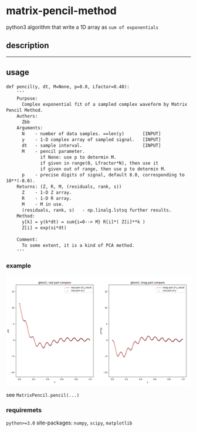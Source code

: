 # matrix-pencil-method 

python3 algorithm that write a 1D array as `sum of exponentials` 

## description 

----
## usage
```
def pencil(y, dt, M=None, p=8.0, Lfactor=0.40):
    '''
    Purpose:
      Complex exponential fit of a sampled complex waveform by Matrix Pencil Method.
    Authors: 
      Zbb
    Arguments:
      N    - number of data samples. ==len(y)       [INPUT]
      y    - 1-D complex array of sampled signal.   [INPUT]
      dt   - sample interval.                       [INPUT]
      M    - pencil parameter. 
             if None: use p to determin M.
             if given in range(0, Lfractor*N), then use it
             if given out of range, then use p to determin M.
      p    - precise digits of signal, default 8.0, corresponding to 10**(-8.0).
    Returns: (Z, R, M, (residuals, rank, s))
      Z    - 1-D Z array. 
      R    - 1-D R array.
      M    - M in use. 
      (residuals, rank, s)   - np.linalg.lstsq further results. 
    Method:
      y[k] = y(k*dt) = sum{i=0--> M} R[i]*( Z[i]**k ) 
      Z[i] = exp(si*dt)
    
    Comment: 
      To some extent, it is a kind of PCA method. 
    '''
```

### example

![fit a complex 1D array](test1.png)

see `MatrixPencil.pencil(...)` 

### requiremets 

`python>=3.0` 
site-packages: `numpy`, `scipy`, `matplotlib` 

